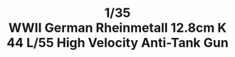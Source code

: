 ---
title: "1/35 WWII German Rheinmetall 12.8cm K44 L/55 High Velocity Anti-Tank Gun "
price: TBA
desc: ""
img_path: "/assets/img/GWH03523.jpg"
brand: AMMO
available: false
special_offer: false
new: false
soon: false
cat: "Plasticne-Makete"
subcat: "PM-GREAT-WALL-HOBBY"
subsubcat: ""
sifra: "GWH03523"
---